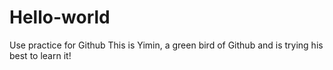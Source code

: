 # Hello-world
Use practice for Github
This is Yimin, a green bird of Github and is trying his best to learn it!
